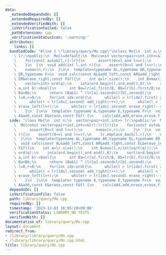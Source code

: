 ```yaml
---
data:
  _extendedDependsOn: []
  _extendedRequiredBy: []
  _extendedVerifiedWith: []
  _isVerificationFailed: false
  _pathExtension: cpp
  _verificationStatusIcon: ':warning:'
  attributes:
    links: []
  bundledCode: "#line 1 \"library/query/Mo.cpp\"\nclass Mo{\n  int n;\n  vector<pair<int,int>>\
    \ lr;\npublic:\n  Mo()=default;\n  Mo(const vector<pair<int,int>>&lr):lr(lr){\n\
    \    for(const auto&[l,r]:lr){\n      assert(0<=l and l<=r);\n      n=max(n,r);\n\
    \    }\n  }\n  void add(int l,int r){\n    assert(0<=l and l<=r);\n    lr.emplace_back(l,r);\n\
    \    n=max(n,r);\n  }\n\n  template<typename AL,typename AR,typename EL,typename\
    \ ER,typename F>\n  void calc(const AL&add_left,const AR&add_right,const EL&erase_left,const\
    \ ER&erase_right,const F&f){\n    int q=lr.size();\n    int B=max(1,n/int(sqrt(q)));\n\
    \    vector<int> ord(q);\n    iota(ord.begin(),ord.end(),0);\n    sort(ord.begin(),ord.end(),[&](int\
    \ a,int b)->bool{\n      int Ba=lr[a].first/B, Bb=lr[b].first/B;\n      if(Ba!=Bb)return\
    \ Ba<Bb;\n      return (Ba&1) ^ (lr[a].second<lr[b].second);\n    });\n    int\
    \ l=0,r=0;\n    for(int idx:ord){\n      while(l > lr[idx].first) add_left(--l);\n\
    \      while(r < lr[idx].second) add_right(r++);\n      while(l < lr[idx].first)\
    \ erase_left(l++);\n      while(r > lr[idx].second) erase_right(--r);\n      f(idx);\n\
    \    }\n  }\n\n  template< typename A,typename E,typename F>\n  void calc(const\
    \ A&add,const E&erase,const F&f) {\n    calc(add,add,erase,erase,f);\n  }\n};\n"
  code: "class Mo{\n  int n;\n  vector<pair<int,int>> lr;\npublic:\n  Mo()=default;\n\
    \  Mo(const vector<pair<int,int>>&lr):lr(lr){\n    for(const auto&[l,r]:lr){\n\
    \      assert(0<=l and l<=r);\n      n=max(n,r);\n    }\n  }\n  void add(int l,int\
    \ r){\n    assert(0<=l and l<=r);\n    lr.emplace_back(l,r);\n    n=max(n,r);\n\
    \  }\n\n  template<typename AL,typename AR,typename EL,typename ER,typename F>\n\
    \  void calc(const AL&add_left,const AR&add_right,const EL&erase_left,const ER&erase_right,const\
    \ F&f){\n    int q=lr.size();\n    int B=max(1,n/int(sqrt(q)));\n    vector<int>\
    \ ord(q);\n    iota(ord.begin(),ord.end(),0);\n    sort(ord.begin(),ord.end(),[&](int\
    \ a,int b)->bool{\n      int Ba=lr[a].first/B, Bb=lr[b].first/B;\n      if(Ba!=Bb)return\
    \ Ba<Bb;\n      return (Ba&1) ^ (lr[a].second<lr[b].second);\n    });\n    int\
    \ l=0,r=0;\n    for(int idx:ord){\n      while(l > lr[idx].first) add_left(--l);\n\
    \      while(r < lr[idx].second) add_right(r++);\n      while(l < lr[idx].first)\
    \ erase_left(l++);\n      while(r > lr[idx].second) erase_right(--r);\n      f(idx);\n\
    \    }\n  }\n\n  template< typename A,typename E,typename F>\n  void calc(const\
    \ A&add,const E&erase,const F&f) {\n    calc(add,add,erase,erase,f);\n  }\n};"
  dependsOn: []
  isVerificationFile: false
  path: library/query/Mo.cpp
  requiredBy: []
  timestamp: '2023-12-03 16:05:20+09:00'
  verificationStatus: LIBRARY_NO_TESTS
  verifiedWith: []
documentation_of: library/query/Mo.cpp
layout: document
redirect_from:
- /library/library/query/Mo.cpp
- /library/library/query/Mo.cpp.html
title: library/query/Mo.cpp
---
```

